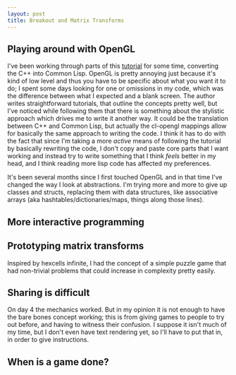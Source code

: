 ```yaml
---
layout: post
title: Breakout and Matrix Transforms
---
```


## Playing around with OpenGL

I've been working through parts of this [tutorial](http://learnopengl.com) for
some time, converting the C++ into Common Lisp. OpenGL is pretty annoying just
because it's kind of low level and thus you have to be specific about what you
want it to do; I spent some days looking for one or omissions in my code, which
was the difference between what I expected and a blank screen. The author writes
straightforward tutorials, that outline the concepts pretty well, but I've noticed
while following them that there is something about the stylistic approach which
drives me to write it another way. It could be the translation between C++ and
Common Lisp, but actually the cl-opengl mappings allow for basically
the same approach to writing the code. I think it has to do with the fact that
since I'm taking a more _active_ means of following the tutorial by basically
rewriting the code, I don't copy and paste core parts that I want working and
instead try to write something that I think _feels_ better in my head, and I
think reading more lisp code has affected my preferences.

It's been several months since I first touched OpenGL and in that time I've
changed the way I look at abstractions. I'm trying more and more to give up
classes and structs, replacing them with data structures, like associative arrays
(aka hashtables/dictionaries/maps, things along those lines).

## More interactive programming

## Prototyping matrix transforms

Inspired by hexcells infinite, I had the concept of a simple puzzle game that
had non-trivial problems that could increase in complexity pretty easily.

## Sharing is difficult

On day 4 the mechanics worked. But in my opinion it is not enough to
have the bare bones concept working; this is from giving games to people to try
out before, and having to witness their confusion. I suppose it isn't much of my
time, but I don't even have text rendering yet, so I'll have to put that in, in
order to give instructions.

## When is a game done?
